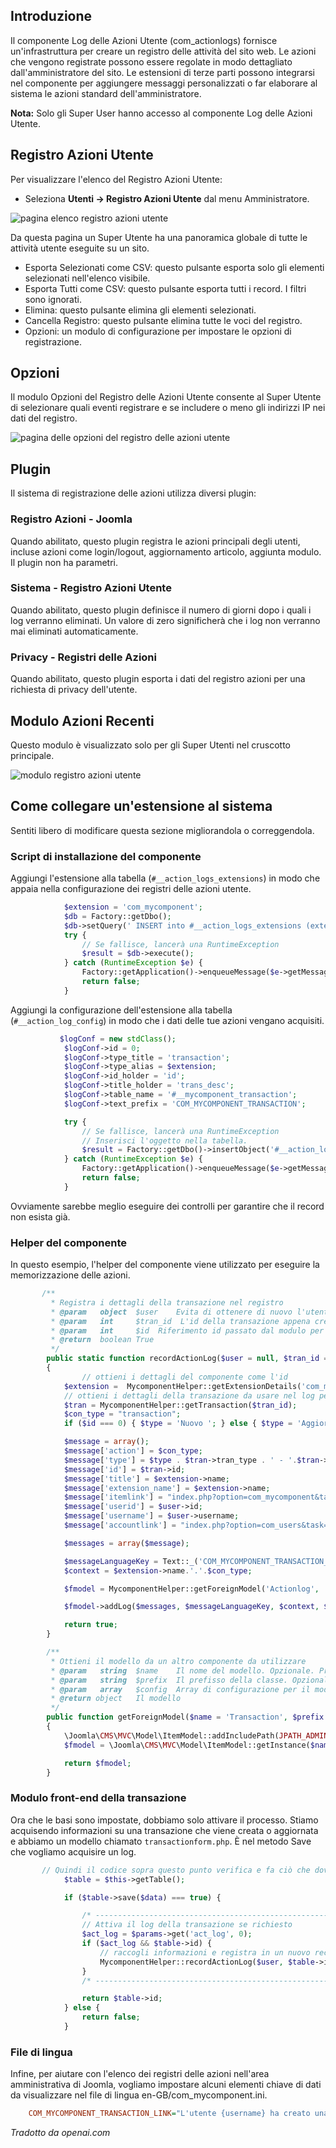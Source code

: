 <!-- Filename: J4.x:User_Actions_Log / Display title: Registro Azioni Utente   -->

## Introduzione

Il componente Log delle Azioni Utente (com_actionlogs) fornisce un'infrastruttura per creare un registro delle attività del sito web. Le azioni che vengono registrate possono essere regolate in modo dettagliato dall'amministratore del sito. Le estensioni di terze parti possono integrarsi nel componente per aggiungere messaggi personalizzati o far elaborare al sistema le azioni standard dell'amministratore.

**Nota:** Solo gli Super User hanno accesso al componente Log delle Azioni Utente.

## Registro Azioni Utente

Per visualizzare l'elenco del Registro Azioni Utente:

- Seleziona **Utenti → Registro Azioni Utente** dal menu Amministratore.

![pagina elenco registro azioni utente](../../../en/images/users/user-actions-log-list.png)

Da questa pagina un Super Utente ha una panoramica globale di tutte le attività utente
eseguite su un sito.

- Esporta Selezionati come CSV: questo pulsante esporta solo gli elementi selezionati
  nell'elenco visibile.
- Esporta Tutti come CSV: questo pulsante esporta tutti i record. I filtri sono 
  ignorati.
- Elimina: questo pulsante elimina gli elementi selezionati.
- Cancella Registro: questo pulsante elimina tutte le voci del registro.
- Opzioni: un modulo di configurazione per impostare le opzioni di registrazione.

## Opzioni

Il modulo Opzioni del Registro delle Azioni Utente consente al Super Utente di selezionare quali eventi registrare e se includere o meno gli indirizzi IP nei dati del registro.

![pagina delle opzioni del registro delle azioni utente](../../../en/images/users/user-actions-log-options.png)

## Plugin

Il sistema di registrazione delle azioni utilizza diversi plugin:

### Registro Azioni - Joomla

Quando abilitato, questo plugin registra le azioni principali degli utenti, incluse azioni come login/logout, aggiornamento articolo, aggiunta modulo. Il plugin non ha parametri.

### Sistema - Registro Azioni Utente

Quando abilitato, questo plugin definisce il numero di giorni dopo i quali i log verranno eliminati. Un valore di zero significherà che i log non verranno mai eliminati automaticamente.

### Privacy - Registri delle Azioni

Quando abilitato, questo plugin esporta i dati del registro azioni per una richiesta di privacy dell'utente.

## Modulo Azioni Recenti

Questo modulo è visualizzato solo per gli Super Utenti nel cruscotto principale.

![modulo registro azioni utente](../../../en/images/users/user-actions-log-module.png)

## Come collegare un'estensione al sistema

Sentiti libero di modificare questa sezione migliorandola o correggendola.

### Script di installazione del componente

Aggiungi l'estensione alla tabella (`#__action_logs_extensions`) in modo che appaia nella configurazione dei registri delle azioni utente.
```php
            $extension = 'com_mycomponent';
            $db = Factory::getDbo();
            $db->setQuery(' INSERT into #__action_logs_extensions (extension) VALUES ('.$db->Quote($extension).') ' );
            try {
                // Se fallisce, lancerà una RuntimeException
                $result = $db->execute();
            } catch (RuntimeException $e) {
                Factory::getApplication()->enqueueMessage($e->getMessage());
                return false;
            }
```
Aggiungi la configurazione dell'estensione alla tabella (`#__action_log_config`) in modo che i dati delle tue azioni vengano acquisiti.
```php
           $logConf = new stdClass();
            $logConf->id = 0;
            $logConf->type_title = 'transaction';
            $logConf->type_alias = $extension;
            $logConf->id_holder = 'id';
            $logConf->title_holder = 'trans_desc';
            $logConf->table_name = '#__mycomponent_transaction';
            $logConf->text_prefix = 'COM_MYCOMPONENT_TRANSACTION';

            try {
                // Se fallisce, lancerà una RuntimeException
                // Inserisci l'oggetto nella tabella.
                $result = Factory::getDbo()->insertObject('#__action_log_config', $logConf);
            } catch (RuntimeException $e) {
                Factory::getApplication()->enqueueMessage($e->getMessage());
                return false;
            }
```
Ovviamente sarebbe meglio eseguire dei controlli per garantire che il record non esista già.

### Helper del componente

In questo esempio, l'helper del componente viene utilizzato per eseguire la memorizzazione delle azioni.
```php
       /**
         * Registra i dettagli della transazione nel registro
         * @param   object  $user    Evita di ottenere di nuovo l'utente corrente.
         * @param   int     $tran_id  L'id della transazione appena creata o aggiornata
         * @param   int     $id  Riferimento id passato dal modulo per identificare se nuovo record
         * @return  boolean True
         */
        public static function recordActionLog($user = null, $tran_id = 0, $id = 0)
        {
                // ottieni i dettagli del componente come l'id
            $extension =  MycomponentHelper::getExtensionDetails('com_mycomponent');
            // ottieni i dettagli della transazione da usare nel log per un facile riferimento
            $tran = MycomponentHelper::getTransaction($tran_id);
            $con_type = "transaction";
            if ($id === 0) { $type = 'Nuovo '; } else { $type = 'Aggiornamento '; }

            $message = array();
            $message['action'] = $con_type;
            $message['type'] = $type . $tran->tran_type . ' - '.$tran->tran_desc . ' $' . $tran->tran_amount;
            $message['id'] = $tran->id;
            $message['title'] = $extension->name;
            $message['extension_name'] = $extension->name;
            $message['itemlink'] = "index.php?option=com_mycomponent&task=transaction.edit&id=".$tran->id;
            $message['userid'] = $user->id;
            $message['username'] = $user->username;
            $message['accountlink'] = "index.php?option=com_users&task=user.edit&id=".$user->id;

            $messages = array($message);

            $messageLanguageKey = Text::_('COM_MYCOMPONENT_TRANSACTION_LINK');
            $context = $extension->name.'.'.$con_type;

            $fmodel = MycomponentHelper::getForeignModel('Actionlog', 'ActionlogsModel');

            $fmodel->addLog($messages, $messageLanguageKey, $context, $user->id);

            return true;
        }

        /**
         * Ottieni il modello da un altro componente da utilizzare
         * @param   string  $name    Il nome del modello. Opzionale. Predefinito per il mio per sicurezza.
         * @param   string  $prefix  Il prefisso della classe. Opzionale
         * @param   array   $config  Array di configurazione per il modello. Opzionale
         * @return object   Il modello
         */
        public function getForeignModel($name = 'Transaction', $prefix = 'MycomponentModel', $config = array('ignore_request' => true))
        {
            \Joomla\CMS\MVC\Model\ItemModel::addIncludePath(JPATH_ADMINISTRATOR . '/components/com_actionlogs/models', 'ActionlogsModelActionlog');
            $fmodel = \Joomla\CMS\MVC\Model\ItemModel::getInstance($name, $prefix, $config);

            return $fmodel;
        }
```
### Modulo front-end della transazione

Ora che le basi sono impostate, dobbiamo solo attivare il processo. Stiamo acquisendo informazioni su una transazione che viene creata o aggiornata e abbiamo un modello chiamato `transactionform.php`. È nel metodo Save che vogliamo acquisire un log.
```php
       // Quindi il codice sopra questo punto verifica e fa ciò che dovrebbe fare e poi, dopo il salvataggio con successo del record, controlliamo l'impostazione del parametro per vedere se è richiesto il logging, passiamo elementi chiave a recordActionLog.
            $table = $this->getTable();

            if ($table->save($data) === true) {

                /* ---------------------------------------------------------------- */
                // Attiva il log della transazione se richiesto
                $act_log = $params->get('act_log', 0);
                if ($act_log && $table->id) {
                    // raccogli informazioni e registra in un nuovo record di log delle azioni
                    MycomponentHelper::recordActionLog($user, $table->id, $data['id']);
                }
                /* ---------------------------------------------------------------- */

                return $table->id;
            } else {
                return false;
            }
```
### File di lingua

Infine, per aiutare con l'elenco dei registri delle azioni nell'area amministrativa di Joomla, vogliamo impostare alcuni elementi chiave di dati da visualizzare nel file di lingua en-GB/com_mycomponent.ini.
```ini
    COM_MYCOMPONENT_TRANSACTION_LINK="L'utente {username} ha creato una transazione ( {type} )"
```

*Tradotto da openai.com*

